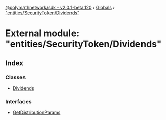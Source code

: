 [@polymathnetwork/sdk - v2.0.1-beta.120](../README.md) › [Globals](../globals.md) › ["entities/SecurityToken/Dividends"](_entities_securitytoken_dividends_.md)

# External module: "entities/SecurityToken/Dividends"

## Index

### Classes

- [Dividends](../classes/_entities_securitytoken_dividends_.dividends.md)

### Interfaces

- [GetDistributionParams](../interfaces/_entities_securitytoken_dividends_.getdistributionparams.md)
